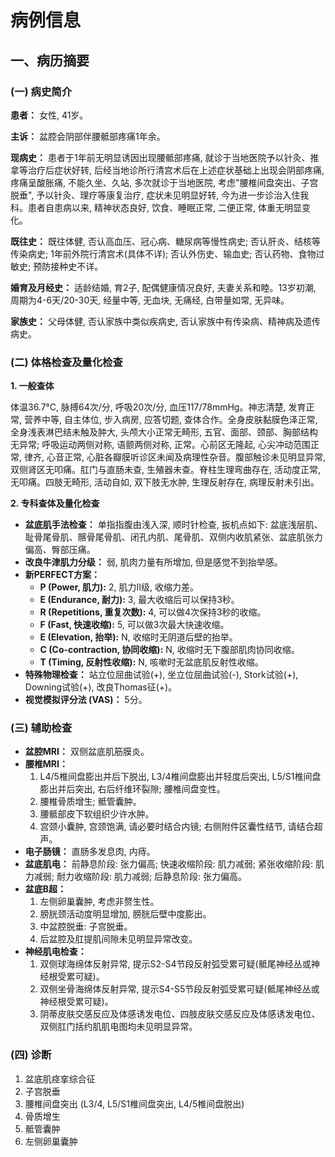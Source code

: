 # 病例信息

## 一、病历摘要

### (一) 病史简介

**患者：** 女性, 41岁。

**主诉：** 盆腔会阴部伴腰骶部疼痛1年余。

**现病史：** 患者于1年前无明显诱因出现腰骶部疼痛, 就诊于当地医院予以针灸、推拿等治疗后症状好转, 后经当地诊所行清宫术后在上述症状基础上出现会阴部疼痛, 疼痛呈酸胀痛, 不能久坐、久站, 多次就诊于当地医院, 考虑"腰椎间盘突出、子宫脱垂", 予以针灸、理疗等康复治疗, 症状未见明显好转, 今为进一步诊治入住我科。患者自患病以来, 精神状态良好, 饮食、睡眠正常, 二便正常, 体重无明显变化。

**既往史：** 既往体健, 否认高血压、冠心病、糖尿病等慢性病史; 否认肝炎、结核等传染病史; 1年前外院行清宫术(具体不详); 否认外伤史、输血史; 否认药物、食物过敏史; 预防接种史不详。

**婚育及月经史：** 适龄结婚, 育2子, 配偶健康情况良好, 夫妻关系和睦。13岁初潮, 周期为4-6天/20-30天, 经量中等, 无血块, 无痛经, 白带量如常, 无异味。

**家族史：** 父母体健, 否认家族中类似疾病史, 否认家族中有传染病、精神病及遗传病史。

### (二) 体格检查及量化检查

**1. 一般查体**

体温36.7℃, 脉搏64次/分, 呼吸20次/分, 血压117/78mmHg。神志清楚, 发育正常, 营养中等, 自主体位, 步入病房, 应答切题, 查体合作。全身皮肤黏膜色泽正常, 全身浅表淋巴结未触及肿大, 头颅大小正常无畸形, 五官、面部、颈部、胸部结构无异常; 呼吸运动两侧对称, 语颤两侧对称, 正常。心前区无隆起, 心尖冲动范围正常, 律齐, 心音正常, 心脏各瓣膜听诊区未闻及病理性杂音。腹部触诊未见明显异常, 双侧肾区无叩痛。肛门与直肠未查, 生殖器未查。脊柱生理弯曲存在, 活动度正常, 无叩痛。四肢无畸形, 活动自如, 双下肢无水肿, 生理反射存在, 病理反射未引出。

**2. 专科查体及量化检查**

*   **盆底肌手法检查：** 单指指腹由浅入深, 顺时针检查, 扳机点如下: 盆底浅层肌、耻骨尾骨肌、髂骨尾骨肌、闭孔内肌、尾骨肌、双侧内收肌紧张、盆底肌张力偏高、臀部压痛。
*   **改良牛津肌力分级：** 弱, 肌肉力量有所增加, 但是感觉不到抬举感。
*   **新PERFECT方案：**
    *   **P (Power, 肌力):** 2, 肌力II级, 收缩力差。
    *   **E (Endurance, 耐力):** 3, 最大收缩后可以保持3秒。
    *   **R (Repetitions, 重复次数):** 4, 可以做4次保持3秒的收缩。
    *   **F (Fast, 快速收缩):** 5, 可以做3次最大快速收缩。
    *   **E (Elevation, 抬举):** N, 收缩时无阴道后壁的抬举。
    *   **C (Co-contraction, 协同收缩):** N, 收缩时无下腹部肌肉协同收缩。
    *   **T (Timing, 反射性收缩):** N, 咳嗽时无盆底肌反射性收缩。
*   **特殊物理检查：** 站立位屈曲试验(+), 坐立位屈曲试验(-), Stork试验(+), Downing试验(+), 改良Thomas征(+)。
*   **视觉模拟评分法 (VAS)：** 5分。

### (三) 辅助检查

*   **盆腔MRI：** 双侧盆底肌筋膜炎。
*   **腰椎MRI：**
    1.  L4/5椎间盘膨出并后下脱出, L3/4椎间盘膨出并轻度后突出, L5/S1椎间盘膨出并后突出, 右后纤维环裂隙; 腰椎间盘变性。
    2.  腰椎骨质增生; 骶管囊肿。
    3.  腰骶部皮下软组织少许水肿。
    4.  宫颈小囊肿, 宫颈饱满, 请必要时结合内镜; 右侧附件区囊性结节, 请结合超声。
*   **电子肠镜：** 直肠多发息肉, 内痔。
*   **盆底肌电：** 前静息阶段: 张力偏高; 快速收缩阶段: 肌力减弱; 紧张收缩阶段: 肌力减弱; 耐力收缩阶段: 肌力减弱; 后静息阶段: 张力偏高。
*   **盆底B超：**
    1.  左侧卵巢囊肿, 考虑非赘生性。
    2.  膀胱颈活动度明显增加, 膀胱后壁中度膨出。
    3.  中盆腔脱垂: 子宫脱垂。
    4.  后盆腔及肛提肌间隙未见明显异常改变。
*   **神经肌电检查：**
    1.  双侧球海绵体反射异常, 提示S2-S4节段反射弧受累可疑(骶尾神经丛或神经根受累可疑)。
    2.  双侧坐骨海绵体反射异常, 提示S4-S5节段反射弧受累可疑(骶尾神经丛或神经根受累可疑)。
    3.  阴蒂皮肤交感反应及体感诱发电位、四肢皮肤交感反应及体感诱发电位、双侧肛门括约肌肌电图均未见明显异常。

### (四) 诊断

1.  盆底肌痉挛综合征
2.  子宫脱垂
3.  腰椎间盘突出 (L3/4, L5/S1椎间盘突出, L4/5椎间盘脱出)
4.  骨质增生
5.  骶管囊肿
6.  左侧卵巢囊肿